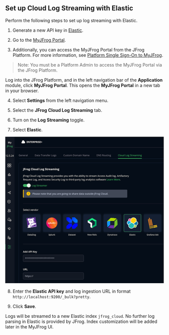 ## Set up Cloud Log Streaming with Elastic

Perform the following steps to set up log streaming with Elastic.

1. Generate a new API key in [Elastic](https://www.elastic.co/guide/en/kibana/current/api-keys.html).

2. Go to the [MyJFrog Portal](http://my.jfrog.com/).

3. Additionally, you can access the MyJFrog Portal from the JFrog Platform. For more information, see [Platform Single Sign-On to MyJFrog](https://jfrog.com/help/r/5H19DEVA7PsahAXH0xXNSg/_iPFuW3rDQk_mlAk9URBkQ).

> Note: You must be a Platform Admin to access the MyJFrog Portal via the JFrog Platform.

Log into the JFrog Platform, and in the left navigation bar of the **Application** module, click **MyJFrog Portal**.
This opens the **MyJFrog Portal** in a new tab in your browser.

4. Select **Settings** from the left navigation menu.

5. Select the **JFrog Cloud Log Streaming** tab.

6. Turn on the **Log Streaming** toggle.

7. Select **Elastic**.

![elastic.png](assets/elastic.png)

8. Enter the **Elastic API key** and log ingestion URL in format `http://localhost:9200/_bulk?pretty`. 

9. Click **Save**.

Logs will be streamed to a new Elastic index `jfrog_cloud`. No further log parsing in Elastic is provided by JFrog.
Index customization will be added later in the MyJFrog UI. 